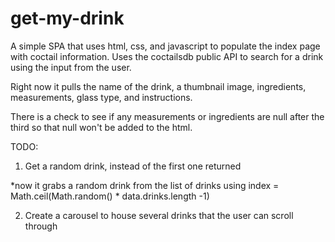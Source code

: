 # get-my-drink

A simple SPA that uses html, css, and javascript to populate the index page with coctail information. Uses the coctailsdb public API to search for a drink using the input from the user. 

Right now it pulls the name of the drink, a thumbnail image, ingredients, measurements, glass type, and instructions.

There is a check to see if any measurements or ingredients are null after the third so that null won't be added to the html.

TODO:
1. Get a random drink, instead of the first one returned

  *now it grabs a random drink from the list of drinks using index = Math.ceil(Math.random() * data.drinks.length -1)
  
2. Create a carousel to house several drinks that the user can scroll through
